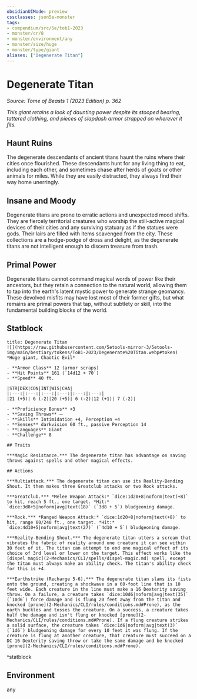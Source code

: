 ```yaml
---
obsidianUIMode: preview
cssclasses: json5e-monster
tags:
- compendium/src/5e/tob1-2023
- monster/cr/8
- monster/environment/any
- monster/size/huge
- monster/type/giant
aliases: ["Degenerate Titan"]
---
```

# Degenerate Titan
*Source: Tome of Beasts 1 (2023 Edition) p. 362*  

*This giant retains a look of daunting power despite its stooped bearing, tattered clothing, and pieces of slapdash armor strapped on wherever it fits.*

## Haunt Ruins

The degenerate descendants of ancient titans haunt the ruins where their cities once flourished. These descendants hunt for any living thing to eat, including each other, and sometimes chase after herds of goats or other animals for miles. While they are easily distracted, they always find their way home unerringly.

## Insane and Moody

Degenerate titans are prone to erratic actions and unexpected mood shifts. They are fiercely territorial creatures who worship the still-active magical devices of their cities and any surviving statuary as if the statues were gods. Their lairs are filled with items scavenged from the city. These collections are a hodge-podge of dross and delight, as the degenerate titans are not intelligent enough to discern treasure from trash.

## Primal Power

Degenerate titans cannot command magical words of power like their ancestors, but they retain a connection to the natural world, allowing them to tap into the earth's latent mystic power to generate strange geomancy. These devolved misfits may have lost most of their former gifts, but what remains are primal powers that tap, without subtlety or skill, into the fundamental building blocks of the world.

## Statblock

```ad-statblock
title: Degenerate Titan
![](https://raw.githubusercontent.com/5etools-mirror-3/5etools-img/main/bestiary/tokens/ToB1-2023/Degenerate%20Titan.webp#token)
*Huge giant, Chaotic Evil*

- **Armor Class** 12 (armor scraps)
- **Hit Points** 161 (`14d12 + 70`)
- **Speed** 40 ft.

|STR|DEX|CON|INT|WIS|CHA|
|:---:|:---:|:---:|:---:|:---:|:---:|
|21 (+5)| 6 (-2)|20 (+5)| 6 (-2)|12 (+1)| 7 (-2)|

- **Proficiency Bonus** +3
- **Saving Throws** ⏤
- **Skills** Intimidation +4, Perception +4
- **Senses** darkvision 60 ft., passive Perception 14
- **Languages** Giant
- **Challenge** 8

## Traits

***Magic Resistance.*** The degenerate titan has advantage on saving throws against spells and other magical effects.

## Actions

***Multiattack.*** The degenerate titan can use its Reality‑Bending Shout. It then makes three Greatclub attacks or two Rock attacks.

***Greatclub.*** *Melee Weapon Attack:* `dice:1d20+8|noform|text(+8)` to hit, reach 5 ft., one target. *Hit:* `dice:3d8+5|noform|avg|text(18)` (`3d8 + 5`) bludgeoning damage.

***Rock.*** *Ranged Weapon Attack:* `dice:1d20+8|noform|text(+8)` to hit, range 60/240 ft., one target. *Hit:* `dice:4d10+5|noform|avg|text(27)` (`4d10 + 5`) bludgeoning damage.

***Reality-Bending Shout.*** The degenerate titan utters a scream that vibrates the fabric of reality around one creature it can see within 30 feet of it. The titan can attempt to end one magical effect of its choice of 3rd level or lower on the target. This effect works like the [dispel magic](2-Mechanics/CLI/spells/dispel-magic.md) spell, except the titan must always make an ability check. The titan's ability check for this is +4.

***Earthstrike (Recharge 5-6).*** The degenerate titan slams its fists onto the ground, creating a shockwave in a 60-foot line that is 10 feet wide. Each creature in the line must make a 16 Dexterity saving throw. On a failure, a creature takes `dice:10d6|noform|avg|text(35)` (`10d6`) force damage and is flung 20 feet away from the titan and knocked [prone](2-Mechanics/CLI/rules/conditions.md#Prone), as the earth buckles and tosses the creature. On a success, a creature takes half the damage and isn't flung or knocked [prone](2-Mechanics/CLI/rules/conditions.md#Prone). If a flung creature strikes a solid surface, the creature takes `dice:1d6|noform|avg|text(3)` (`1d6`) bludgeoning damage for every 10 feet it was flung. If the creature is flung at another creature, that creature must succeed on a DC 16 Dexterity saving throw or take the same damage and be knocked [prone](2-Mechanics/CLI/rules/conditions.md#Prone).
```
^statblock

## Environment

any